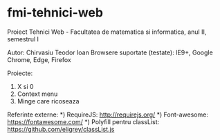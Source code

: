 # fmi-tehnici-web

Proiect Tehnici Web -
 Facultatea de matematica si informatica, anul II, semestrul I

Autor: Chirvasiu Teodor Ioan
Browsere suportate (testate): IE9+, Google Chrome, Edge, Firefox

Proiecte:
1) X si 0
2) Context menu
3) Minge care ricoseaza

Referinte externe:
*) RequireJS: http://requirejs.org/
*) Font-awesome: https://fontawesome.com/
*) Polyfill pentru classList: https://github.com/eligrey/classList.js